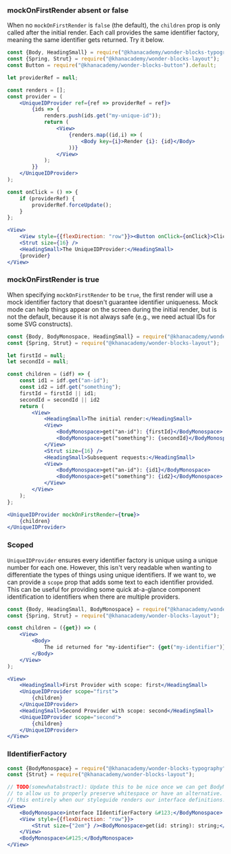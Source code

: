 ### mockOnFirstRender absent or false

When no `mockOnFirstRender` is `false` (the default), the `children` prop is only called after the initial render. Each call provides the same identifier factory, meaning the same identifier gets returned. Try it below.

```jsx
const {Body, HeadingSmall} = require("@khanacademy/wonder-blocks-typography");
const {Spring, Strut} = require("@khanacademy/wonder-blocks-layout");
const Button = require("@khanacademy/wonder-blocks-button").default;

let providerRef = null;

const renders = [];
const provider = (
    <UniqueIDProvider ref={ref => providerRef = ref}>
        {ids => {
            renders.push(ids.get("my-unique-id"));
            return (
                <View>
                    {renders.map((id,i) => (
                        <Body key={i}>Render {i}: {id}</Body>
                    ))}
                </View>
            );
        }}
    </UniqueIDProvider>
);

const onClick = () => {
    if (providerRef) {
        providerRef.forceUpdate();
    }
};

<View>
    <View style={{flexDirection: "row"}}><Button onClick={onClick}>Click Me to Rerender</Button><Spring /></View>
    <Strut size={16} />
    <HeadingSmall>The UniqueIDProvider:</HeadingSmall>
    {provider}
</View>
```

### mockOnFirstRender is true

When specifying `mockOnFirstRender` to be `true`, the first render will use a mock identifier factory that doesn't guarantee identifier uniqueness. Mock mode can help things appear on the screen during the initial render, but is not the default, because it is not always safe (e.g., we need actual IDs for some SVG constructs).

```jsx
const {Body, BodyMonospace, HeadingSmall} = require("@khanacademy/wonder-blocks-typography");
const {Spring, Strut} = require("@khanacademy/wonder-blocks-layout");

let firstId = null;
let secondId = null;

const children = (idf) => {
    const id1 = idf.get("an-id");
    const id2 = idf.get("something");
    firstId = firstId || id1;
    secondId = secondId || id2
    return (
        <View>
            <HeadingSmall>The initial render:</HeadingSmall>
            <View>
                <BodyMonospace>get("an-id"): {firstId}</BodyMonospace>
                <BodyMonospace>get("something"): {secondId}</BodyMonospace>
            </View>
            <Strut size={16} />
            <HeadingSmall>Subsequent requests:</HeadingSmall>
            <View>
                <BodyMonospace>get("an-id"): {id1}</BodyMonospace>
                <BodyMonospace>get("something"): {id2}</BodyMonospace>
            </View>
        </View>
    );
};

<UniqueIDProvider mockOnFirstRender={true}>
    {children}
</UniqueIDProvider>
```

### Scoped

`UniqueIDProvider` ensures every identifier factory is unique using a unique number for each one. However, this isn't very readable when wanting to differentiate the types of things using unique identifiers. If we want to, we can provide a `scope` prop that adds some text to each identifier provided. This can be useful for providing some quick at-a-glance component identification to identifiers when there are multiple providers.

```jsx
const {Body, HeadingSmall, BodyMonospace} = require("@khanacademy/wonder-blocks-typography");
const {Spring, Strut} = require("@khanacademy/wonder-blocks-layout");

const children = ({get}) => (
    <View>
        <Body>
            The id returned for "my-identifier": {get("my-identifier")}
        </Body>
    </View>
);

<View>
    <HeadingSmall>First Provider with scope: first</HeadingSmall>
    <UniqueIDProvider scope="first">
        {children}
    </UniqueIDProvider>
    <HeadingSmall>Second Provider with scope: second</HeadingSmall>
    <UniqueIDProvider scope="second">
        {children}
    </UniqueIDProvider>
</View>
```

### IIdentifierFactory

```jsx
const {BodyMonospace} = require("@khanacademy/wonder-blocks-typography");
const {Strut} = require("@khanacademy/wonder-blocks-layout");

// TODO(somewhatabstract): Update this to be nice once we can get BodyMonospace
// to allow us to properly preserve whitespace or have an alternative. Or remove
// this entirely when our styleguide renders our interface definitions.
<View>
    <BodyMonospace>interface IIdentifierFactory &#123;</BodyMonospace>
    <View style={{flexDirection: "row"}}>
        <Strut size={"2em"} /><BodyMonospace>get(id: string): string;</BodyMonospace>
    </View>
    <BodyMonospace>&#125;</BodyMonospace>
</View>
```
